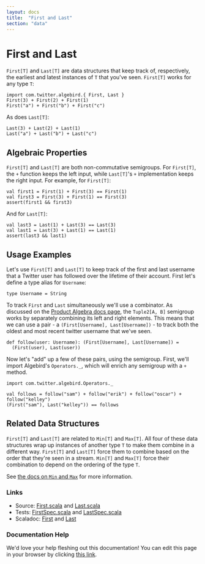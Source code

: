 ```yaml
---
layout: docs
title:  "First and Last"
section: "data"
---
```


# First and Last

`First[T]` and `Last[T]` are data structures that keep track of, respectively, the earliest and latest instances of `T` that you've seen. `First[T]` works for any type `T`:

```tut:book
import com.twitter.algebird.{ First, Last }
First(3) + First(2) + First(1)
First("a") + First("b") + First("c")
```

As does `Last[T]`:

```tut:book
Last(3) + Last(2) + Last(1)
Last("a") + Last("b") + Last("c")
```

## Algebraic Properties

`First[T]` and `Last[T]` are both non-commutative semigroups. For `First[T]`, the `+` function keeps the left input, while `Last[T]`'s `+` implementation keeps the right input. For example, for `First[T]`:

```tut:book
val first1 = First(1) + First(3) == First(1)
val first3 = First(3) + First(1) == First(3)
assert(first1 && first3)
```

And for `Last[T]`:

```tut:book
val last3 = Last(1) + Last(3) == Last(3)
val last1 = Last(3) + Last(1) == Last(1)
assert(last3 && last1)
```

## Usage Examples

Let's use `First[T]` and `Last[T]` to keep track of the first and last username that a Twitter user has followed over the lifetime of their account. First let's define a type alias for `Username`:

```tut:book
type Username = String
```

To track `First` and `Last` simultaneously we'll use a combinator. As discussed on the [Product Algebra docs page](combinator/product_algebra.html), the `Tuple2[A, B]` semigroup works by separately combining its left and right elements. This means that we can use a pair - a `(First[Username], Last[Username])` - to track both the oldest and most recent twitter username that we've seen.

```tut:book
def follow(user: Username): (First[Username], Last[Username]) =
  (First(user), Last(user))
```

Now let's "add" up a few of these pairs, using the semigroup. First, we'll import Algebird's `Operators._`, which will enrich any semigroup with a `+` method.

```tut:book
import com.twitter.algebird.Operators._

val follows = follow("sam") + follow("erik") + follow("oscar") + follow("kelley")
(First("sam"), Last("kelley")) == follows
```

## Related Data Structures

`First[T]` and `Last[T]` are related to `Min[T]` and `Max[T]`. All four of these data structures wrap up instances of another type `T` to make them combine in a different way. `First[T]` and `Last[T]` force them to combine based on the order that they're seen in a stream. `Min[T]` and `Max[T]` force their combination to depend on the ordering of the type `T`.

See [the docs on `Min` and `Max`](min_and_max.html) for more information.

### Links

- Source: [First.scala](https://github.com/twitter/algebird/blob/develop/algebird-core/src/main/scala/com/twitter/algebird/First.scala) and [Last.scala](https://github.com/twitter/algebird/blob/develop/algebird-core/src/main/scala/com/twitter/algebird/Last.scala)
- Tests: [FirstSpec.scala](https://github.com/twitter/algebird/blob/develop/algebird-test/src/test/scala/com/twitter/algebird/FirstSpec.scala) and [LastSpec.scala](https://github.com/twitter/algebird/blob/develop/algebird-test/src/test/scala/com/twitter/algebird/LastSpec.scala)
- Scaladoc: [First]({{site.baseurl}}/api#com.twitter.algebird.First) and [Last]({{site.baseurl}}/api#com.twitter.algebird.Last)

### Documentation Help

We'd love your help fleshing out this documentation! You can edit this page in your browser by clicking [this  link](https://github.com/twitter/algebird/edit/develop/docs/src/main/tut/datatypes/first_and_last.md).
